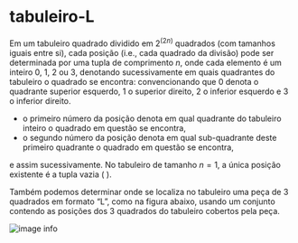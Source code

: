 
# tabuleiro-L
Em um tabuleiro quadrado dividido em $2^(2n)$ quadrados (com tamanhos iguais entre si), cada posição (i.e., cada quadrado da divisão) pode ser determinada por uma tupla de comprimento $n$, onde cada elemento é um inteiro $0$, $1$, $2$ ou $3$, denotando sucessivamente em quais quadrantes do tabuleiro o quadrado se encontra: convencionando que $0$ denota o quadrante superior esquerdo, $1$ o superior direito, $2$ o inferior esquerdo e $3$ o inferior direito.

* o primeiro número da posição denota em qual quadrante do tabuleiro inteiro o quadrado em questão se encontra,
* o segundo número da posição denota em qual sub-quadrante deste primeiro quadrante o quadrado em questão se encontra,

e assim sucessivamente. No tabuleiro de tamanho $n=1$, a única posição existente é a tupla vazia ( ).

Também podemos determinar onde se localiza no tabuleiro uma peça de 3 quadrados em formato “L”, como na figura abaixo, usando um conjunto contendo as posições dos 3 quadrados do tabuleiro cobertos pela peça.

![image info](./1.png)

